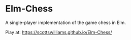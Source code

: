 # Elm-Chess
A single-player implementation of the game chess in Elm.

Play at: https://scottswilliams.github.io/Elm-Chess/

